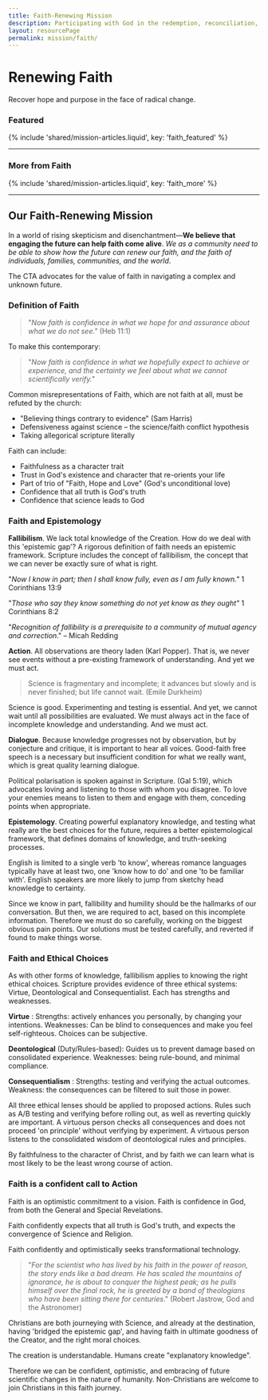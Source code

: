```yaml
---
title: Faith-Renewing Mission
description: Participating with God in the redemption, reconciliation, and renewal of the world.
layout: resourcePage
permalink: mission/faith/
---
```


# Renewing Faith

Recover hope and purpose in the face of radical change.

### Featured
{% include 'shared/mission-articles.liquid', key: 'faith_featured' %}

---

### More from Faith
{% include 'shared/mission-articles.liquid', key: 'faith_more' %}

---

## Our Faith-Renewing Mission

In a world of rising skepticism and disenchantment—**We believe that engaging the future can help faith come alive**. _We as a community need to be able to show how the future can renew our faith, and the faith of individuals, families, communities, and the world_.

The CTA advocates for the value of faith in navigating a complex and unknown future. 

### Definition of Faith

> "_Now faith is confidence in what we hope for and assurance about what we do not see."_ (Heb 11:1)

To make this contemporary:

> "_Now faith is confidence in what we hopefully expect to achieve or experience, and the certainty we feel about what we cannot scientifically verify."_

Common misrepresentations of Faith, which are not faith at all, must be refuted by the church:

- "Believing things contrary to evidence" (Sam Harris)
- Defensiveness against science – the science/faith conflict hypothesis
- Taking allegorical scripture literally

Faith can include:

- Faithfulness as a character trait
- Trust in God's existence and character that re-orients your life
- Part of trio of "Faith, Hope and Love" (God's unconditional love)
- Confidence that all truth is God's truth
- Confidence that science leads to God

### Faith and Epistemology

**Fallibilism**. We lack total knowledge of the Creation. How do we deal with this 'epistemic gap'? A rigorous definition of faith needs an epistemic framework. Scripture includes the concept of fallibilism, the concept that we can never be exactly sure of what is right.

"_Now I know in part; then I shall know fully, even as I am fully known."_ 1 Corinthians 13:9

"_Those who say they know something do not yet know as they ought"_ 1 Corinthians 8:2

"_Recognition of fallibility is a prerequisite to a community of mutual agency and correction_." – Micah Redding

**Action**. All observations are theory laden (Karl Popper). That is, we never see events without a pre-existing framework of understanding. And yet we must act.

> Science is fragmentary and incomplete; it advances but slowly and is never finished; but life cannot wait. (Emile Durkheim)

Science is good. Experimenting and testing is essential. And yet, we cannot wait until all possibilities are evaluated. We must always act in the face of incomplete knowledge and understanding. And we must act.

**Dialogue**. Because knowledge progresses not by observation, but by conjecture and critique, it is important to hear all voices. Good-faith free speech is a necessary but insufficient condition for what we really want, which is great quality learning dialogue.

Political polarisation is spoken against in Scripture. (Gal 5:19), which advocates loving and listening to those with whom you disagree. To love your enemies means to listen to them and engage with them, conceding points when appropriate.

**Epistemology**. Creating powerful explanatory knowledge, and testing what really are the best choices for the future, requires a better epistemological framework, that defines domains of knowledge, and truth-seeking processes. 

English is limited to a single verb 'to know', whereas romance languages typically have at least two, one 'know how to do' and one 'to be familiar with'. English speakers are more likely to jump from sketchy head knowledge to certainty.

Since we know in part, fallibility and humility should be the hallmarks of our conversation. But then, we are required to act, based on this incomplete information. Therefore we must do so carefully, working on the biggest obvious pain points. Our solutions must be tested carefully, and reverted if found to make things worse.

### Faith and Ethical Choices

As with other forms of knowledge, fallibilism applies to knowing the right ethical choices. Scripture provides evidence of three ethical systems: Virtue, Deontological and Consequentialist. Each has strengths and weaknesses.

**Virtue** : Strengths: actively enhances you personally, by changing your intentions. Weaknesses: Can be blind to consequences and make you feel self-righteous. Choices can be subjective.

**Deontological** (Duty/Rules-based): Guides us to prevent damage based on consolidated experience. Weaknesses: being rule-bound, and minimal compliance.

**Consequentialism** : Strengths: testing and verifying the actual outcomes. Weakness: the consequences can be filtered to suit those in power.

All three ethical lenses should be applied to proposed actions. Rules such as A/B testing and verifying before rolling out, as well as reverting quickly are important. A virtuous person checks all consequences and does not proceed 'on principle' without verifying by experiment. A virtuous person listens to the consolidated wisdom of deontological rules and principles.

By faithfulness to the character of Christ, and by faith we can learn what is most likely to be the least wrong course of action.

### Faith is a confident call to Action

Faith is an optimistic commitment to a vision. Faith is confidence in God, from both the General and Special Revelations.

Faith confidently expects that all truth is God's truth, and expects the convergence of Science and Religion.

Faith confidently and optimistically seeks transformational technology.

> "_For the scientist who has lived by his faith in the power of reason, the story ends like a bad dream. He has scaled the mountains of ignorance, he is about to conquer the highest peak; as he pulls himself over the final rock, he is greeted by a band of theologians who have been sitting there for centuries_." (Robert Jastrow, God and the Astronomer)

Christians are both journeying with Science, and already at the destination, having 'bridged the epistemic gap', and having faith in ultimate goodness of the Creator, and the right moral choices.

The creation is understandable. Humans create "explanatory knowledge".

Therefore we can be confident, optimistic, and embracing of future scientific changes in the nature of humanity. Non-Christians are welcome to join Christians in this faith journey.
